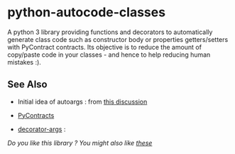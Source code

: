 # python-autocode-classes
A python 3 library providing functions and decorators to automatically generate class code such as constructor body or properties getters/setters with PyContract contracts. Its objective is to reduce the amount of copy/paste code in your classes - and hence to help reducing human mistakes :).



## See Also

* Initial idea of autoargs : from [this discussion](http://stackoverflow.com/questions/3652851/what-is-the-best-way-to-do-automatic-attribute-assignment-in-python-and-is-it-a#answer-3653049)

* [PyContracts](https://andreacensi.github.io/contracts/index.html)

* [decorator-args](https://pypi.python.org/pypi/decorator-args/1.1) : 

*Do you like this library ? You might also like [these](https://github.com/smarie?utf8=%E2%9C%93&tab=repositories&q=&type=&language=python)* 
